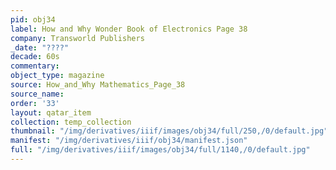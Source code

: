 ```yaml
---
pid: obj34
label: How and Why Wonder Book of Electronics Page 38
company: Transworld Publishers
_date: "????"
decade: 60s
commentary:
object_type: magazine
source: How_and_Why Mathematics_Page_38
source_name:
order: '33'
layout: qatar_item
collection: temp_collection
thumbnail: "/img/derivatives/iiif/images/obj34/full/250,/0/default.jpg"
manifest: "/img/derivatives/iiif/obj34/manifest.json"
full: "/img/derivatives/iiif/images/obj34/full/1140,/0/default.jpg"
---
```

